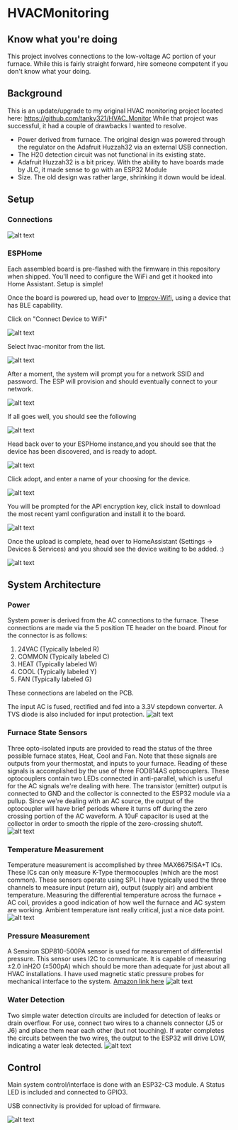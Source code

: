 # HVACMonitoring
## Know what you're doing
This project involves connections to the low-voltage AC portion of your furnace. While this is fairly straight forward, hire someone competent if you don't know what your doing.

## Background
This is an update/upgrade to my original HVAC monitoring project located here: https://github.com/tanky321/HVAC_Monitor
While that project was successful, it had a couple of drawbacks I wanted to resolve.
* Power derived from furnace. The original design was powered through the regulator on the Adafruit Huzzah32 via an external USB connection.
* The H20 detection circuit was not functional in its existing state.
* Adafruit Huzzah32 is a bit pricey. With the ability to have boards made by JLC, it made sense to go with an ESP32 Module
* Size. The old design was rather large, shrinking it down would be ideal.

## Setup
### Connections
![alt text](https://i.imgur.com/OJXgdR1.png)

### ESPHome
Each assembled board is pre-flashed with the firmware in this repository when shipped. You'll need to configure the WiFi and get it hooked into Home Assistant. Setup is simple!

Once the board is powered up, head over to [Improv-Wifi](https://www.improv-wifi.com/), using a device that has BLE capability.

Click on "Connect Device to WiFi"

![alt text](https://i.imgur.com/Wjgqj0u.png)

Select hvac-monitor from the list.

![alt text](https://i.imgur.com/UT5waBG.png)

After a moment, the system will prompt you for a network SSID and password. The ESP will provision and should eventually connect to your network.

![alt text](https://i.imgur.com/MuuLvju.png)

If all goes well, you should see the following

![alt text](https://i.imgur.com/4TMDPDZ.png)

Head back over to your ESPHome instance,and you should see that the device has been discovered, and is ready to adopt.

![alt text](https://i.imgur.com/GCHEvlh.png)

Click adopt, and enter a name of your choosing for the device.

![alt text](https://i.imgur.com/Dh5V0go.png)

You will be prompted for the API encryption key, click install to download the most recent yaml configuration and install it to the board.

![alt text](https://i.imgur.com/EqdbTR6.png)

Once the upload is complete, head over to HomeAssistant (Settings -> Devices & Services) and you should see the device waiting to be added. :)

![alt text](https://i.imgur.com/AinF8mz.png)

## System Architecture
### Power
System power is derived from the AC connections to the furnace. These connections are made via the 5 position TE header on the board.
Pinout for the connector is as follows:
1. 24VAC    (Typically labeled R)
2. COMMON   (Typically labeled C)
3. HEAT     (Typically labeled W)
4. COOL     (Typically labeled Y)
5. FAN      (Typically labeled G)
   
These connections are labeled on the PCB.

The input AC is fused, rectified and fed into a 3.3V stepdown converter. A TVS diode is also included for input protection.
![alt text](https://i.imgur.com/zW67Loc.png)

### Furnace State Sensors
Three opto-isolated inputs are provided to read the status of the three possible furnace states, Heat, Cool and Fan. Note that these signals are outputs from your thermostat, and inputs to your furnace. Reading of these signals is accomplished by the use of three FOD814AS optocouplers. These optocouplers contain two LEDs connected in anti-parallel, which is useful for the AC signals we're dealing with here. The transistor (emitter) output is connected to GND and the collector is connected to the ESP32 module via a pullup. Since we're dealing with an AC source, the output of the optocoupler will have brief periods where it turns off during the zero crossing portion of the AC waveform. A 10uF capacitor is used at the collector in order to smooth the ripple of the zero-crossing shutoff.
![alt text](https://i.imgur.com/vmi3Lcr.png)

### Temperature Measurement
Temperature measurement is accomplished by three MAX6675ISA+T ICs. These ICs can only measure K-Type thermocouples (which are the most common). These sensors operate using SPI. I have typically used the three channels to measure input (return air), output (supply air) and ambient temperature. Measuring the differential temperature across the furnace + AC coil, provides a good indication of how well the furnace and AC system are working. Ambient temperature isnt really critical, just a nice data point.
![alt text](https://i.imgur.com/eu5xeX9.png)

### Pressure Measurement
A Sensiron SDP810-500PA sensor is used for measurement of differential pressure. This sensor uses I2C to communicate. It is capable of measuring ±2.0 inH2O (±500pA) which should be more than adequate for just about all HVAC installations. I have used magnetic static pressure probes for mechanical interface to the system. [Amazon link here](https://www.amazon.com/Dwyer-Portable-Static-Plastic-Insertion/dp/B008HOWU6I/ref=sr_1_5?crid=2RSDY7RSZ3YQS&keywords=static%2Bpressure%2Bprobe&qid=1706146716&sprefix=static%2Bpressure%2Bprobe%2B%2Caps%2C130&sr=8-5&th=1)
![alt text](https://i.imgur.com/cBenJD0.png)

### Water Detection
Two simple water detection circuits are included for detection of leaks or drain overflow. For use, connect two wires to a channels connector (J5 or J6) and place them near each other (but not touching). If water completes the circuits between the two wires, the output to the ESP32 will drive LOW, indicating a water leak detected.
![alt text](https://i.imgur.com/kMcRsEr.png)

## Control
Main system control/interface is done with an ESP32-C3 module. A Status LED is included and connected to GPIO3.

USB connectivity is provided for upload of firmware.

![alt text](https://i.imgur.com/T55x2s4.png)
